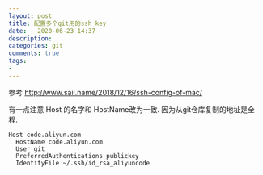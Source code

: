 ```yaml
---
layout: post
title: 配置多个git用的ssh key
date:   2020-06-23 14:37
description: 
categories: git
comments: true
tags:
- 
---
```


参考 http://www.sail.name/2018/12/16/ssh-config-of-mac/

有一点注意 Host 的名字和 HostName改为一致. 因为从git仓库复制的地址是全程.

```shell script
Host code.aliyun.com
  HostName code.aliyun.com
  User git
  PreferredAuthentications publickey
  IdentityFile ~/.ssh/id_rsa_aliyuncode
```

